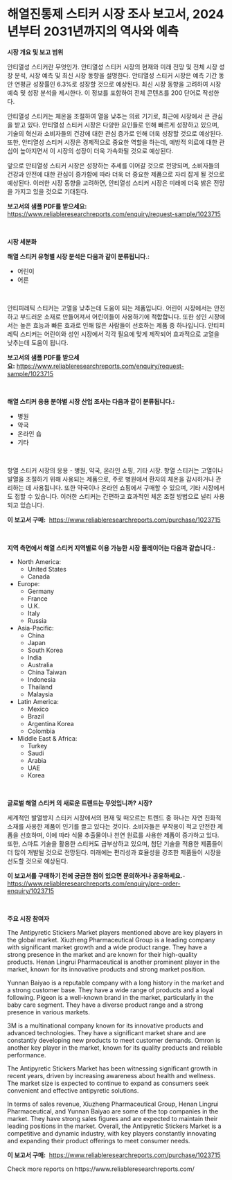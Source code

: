 <p><h1>해열진통제 스티커 시장 조사 보고서, 2024년부터 2031년까지의 역사와 예측</h1></p><p><strong>시장 개요 및 보고 범위</strong></p>
<p><p>안티열성 스티커란 무엇인가. 안티열성 스티커 시장의 현재와 미래 전망 및 전체 시장 성장 분석, 시장 예측 및 최신 시장 동향을 설명한다. 안티열성 스티커 시장은 예측 기간 동안 연평균 성장률인 6.3%로 성장할 것으로 예상된다. 최신 시장 동향을 고려하여 시장 예측 및 성장 분석을 제시한다. 이 정보를 포함하여 전체 콘텐츠를 200 단어로 작성한다.</p><p>안티열성 스티커는 체온을 조절하여 열을 낮추는 의료 기기로, 최근에 시장에서 큰 관심을 받고 있다. 안티열성 스티커 시장은 다양한 요인들로 인해 빠르게 성장하고 있으며, 기술의 혁신과 소비자들의 건강에 대한 관심 증가로 인해 더욱 성장할 것으로 예상된다. 또한, 안티열성 스티커 시장은 경제적으로 중요한 역할을 하는데, 예방적 의료에 대한 관심이 높아지면서 이 시장의 성장이 더욱 가속화될 것으로 예상된다.</p><p>앞으로 안티열성 스티커 시장은 성장하는 추세를 이어갈 것으로 전망되며, 소비자들의 건강과 안전에 대한 관심이 증가함에 따라 더욱 더 중요한 제품으로 자리 잡게 될 것으로 예상된다. 이러한 시장 동향을 고려하면, 안티열성 스티커 시장은 미래에 더욱 밝은 전망을 가지고 있을 것으로 기대된다.</p></p>
<p><strong>보고서의 샘플 PDF를 받으세요:</strong> <a href="https://www.reliableresearchreports.com/enquiry/request-sample/1023715">https://www.reliableresearchreports.com/enquiry/request-sample/1023715</a></p>
<p>&nbsp;</p>
<p><strong>시장 세분화</strong></p>
<p><strong>해열 스티커 유형별 시장 분석은 다음과 같이 분류됩니다.:</strong></p>
<p><ul><li>어린이</li><li>어른</li></ul></p>
<p>&nbsp;</p>
<p><p>안티피레틱 스티커는 고열을 낮추는데 도움이 되는 제품입니다. 어린이 시장에서는 안전하고 부드러운 소재로 만들어져서 어린이들이 사용하기에 적합합니다. 또한 성인 시장에서는 높은 효능과 빠른 효과로 인해 많은 사람들이 선호하는 제품 중 하나입니다. 안티피레틱 스티커는 어린이와 성인 시장에서 각각 필요에 맞게 제작되어 효과적으로 고열을 낮추는데 도움이 됩니다.</p></p>
<p><strong>보고서의 샘플 PDF를 받으세요:</strong>&nbsp;<a href="https://www.reliableresearchreports.com/enquiry/request-sample/1023715">https://www.reliableresearchreports.com/enquiry/request-sample/1023715</a></p>
<p>&nbsp;</p>
<p><strong> 해열 스티커 응용 분야별 시장 산업 조사는 다음과 같이 분류됩니다.:</strong></p>
<p><ul><li>병원</li><li>약국</li><li>온라인 숍</li><li>기타</li></ul></p>
<p>&nbsp;</p>
<p><p>항열 스티커 시장의 응용 - 병원, 약국, 온라인 쇼핑, 기타 시장. 항열 스티커는 고열이나 발열을 조절하기 위해 사용되는 제품으로, 주로 병원에서 환자의 체온을 감시하거나 관리하는 데 사용됩니다. 또한 약국이나 온라인 쇼핑에서 구매할 수 있으며, 기타 시장에서도 접할 수 있습니다. 이러한 스티커는 간편하고 효과적인 체온 조절 방법으로 널리 사용되고 있습니다.</p></p>
<p><strong>이 보고서 구매:</strong>&nbsp; <a href="https://www.reliableresearchreports.com/purchase/1023715">https://www.reliableresearchreports.com/purchase/1023715</a></p>
<p>&nbsp;</p>
<p><strong>지역 측면에서 해열 스티커 지역별로 이용 가능한 시장 플레이어는 다음과 같습니다.:</strong></p>
<p><ul>
    <li>
        North America:
        <ul>
            <li>United States</li>
            <li>Canada</li>
        </ul>
    </li>
    <li>
        Europe:
        <ul>
            <li>Germany</li>
            <li>France</li>
            <li>U.K.</li>
            <li>Italy</li>
            <li>Russia</li>
        </ul>
    </li>
    <li>
        Asia-Pacific:
        <ul>
            <li>China</li>
            <li>Japan</li>
            <li>South Korea</li>
            <li>India</li>
            <li>Australia</li>
            <li>China Taiwan</li>
            <li>Indonesia</li>
            <li>Thailand</li>
            <li>Malaysia</li>
        </ul>
    </li>
    <li>
        Latin America:
        <ul>
            <li>Mexico</li>
            <li>Brazil</li>
            <li>Argentina Korea</li>
            <li>Colombia</li>
        </ul>
    </li>
    <li>
        Middle East & Africa:
        <ul>
            <li>Turkey</li>
            <li>Saudi</li>
            <li>Arabia</li>
            <li>UAE</li>
            <li>Korea</li>
        </ul>
    </li>
    </ul></p>
<p>&nbsp;</p>
<p><strong>글로벌 해열 스티커 의 새로운 트렌드는 무엇입니까? 시장?</strong></p>
<p><p>세계적인 발열방지 스티커 시장에서의 현재 및 떠오르는 트렌드 중 하나는 자연 친화적 소재를 사용한 제품이 인기를 끌고 있다는 것이다. 소비자들은 부작용이 적고 안전한 제품을 선호하며, 이에 따라 식물 추출물이나 천연 원료를 사용한 제품이 증가하고 있다. 또한, 스마트 기술을 활용한 스티커도 급부상하고 있으며, 첨단 기술을 적용한 제품들이 더 많이 개발될 것으로 전망된다. 미래에는 편리성과 효율성을 강조한 제품들이 시장을 선도할 것으로 예상된다.</p></p>
<p><strong>이 보고서를 구매하기 전에 궁금한 점이 있으면 문의하거나 공유하세요.</strong>- <a href="https://www.reliableresearchreports.com/enquiry/pre-order-enquiry/1023715">https://www.reliableresearchreports.com/enquiry/pre-order-enquiry/1023715</a></p>
<p>&nbsp;</p>
<p><strong>주요 시장 참여자</strong></p>
<p><p>The Antipyretic Stickers Market players mentioned above are key players in the global market. Xiuzheng Pharmaceutical Group is a leading company with significant market growth and a wide product range. They have a strong presence in the market and are known for their high-quality products. Henan Lingrui Pharmaceutical is another prominent player in the market, known for its innovative products and strong market position. </p><p>Yunnan Baiyao is a reputable company with a long history in the market and a strong customer base. They have a wide range of products and a loyal following. Pigeon is a well-known brand in the market, particularly in the baby care segment. They have a diverse product range and a strong presence in various markets.</p><p>3M is a multinational company known for its innovative products and advanced technologies. They have a significant market share and are constantly developing new products to meet customer demands. Omron is another key player in the market, known for its quality products and reliable performance.</p><p>The Antipyretic Stickers Market has been witnessing significant growth in recent years, driven by increasing awareness about health and wellness. The market size is expected to continue to expand as consumers seek convenient and effective antipyretic solutions.</p><p>In terms of sales revenue, Xiuzheng Pharmaceutical Group, Henan Lingrui Pharmaceutical, and Yunnan Baiyao are some of the top companies in the market. They have strong sales figures and are expected to maintain their leading positions in the market. Overall, the Antipyretic Stickers Market is a competitive and dynamic industry, with key players constantly innovating and expanding their product offerings to meet consumer needs.</p></p>
<p><strong>이 보고서 구매:</strong>&nbsp;&nbsp;<a href="https://www.reliableresearchreports.com/purchase/1023715">https://www.reliableresearchreports.com/purchase/1023715</a></p>
<p>Check more reports on https://www.reliableresearchreports.com/</p>
